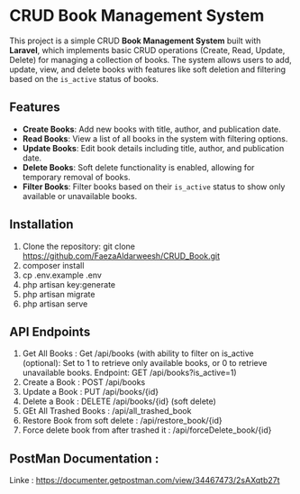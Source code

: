 # CRUD Book Management System

This project is a simple CRUD **Book Management System** built with **Laravel**, which implements basic CRUD operations (Create, Read, Update, Delete) for managing a collection of books. The system allows users to add, update, view, and delete books with features like soft deletion and filtering based on the `is_active` status of books.

## Features

- **Create Books**: Add new books with title, author, and publication date.
- **Read Books**: View a list of all books in the system with filtering options.
- **Update Books**: Edit book details including title, author, and publication date.
- **Delete Books**: Soft delete functionality is enabled, allowing for temporary removal of books.
- **Filter Books**: Filter books based on their `is_active` status to show only available or unavailable books.
  
## Installation

1. Clone the repository: git clone https://github.com/FaezaAldarweesh/CRUD_Book.git
2. composer install
3. cp .env.example .env
4. php artisan key:generate
5. php artisan migrate
6. php artisan serve

## API Endpoints
1. Get All Books : Get /api/books (with ability to filter on is_active (optional): Set to 1 to retrieve only available books, or 0 to retrieve unavailable books. Endpoint:  GET /api/books?is_active=1)
2. Create a Book : POST /api/books
3. Update a Book : PUT /api/books/{id}
4. Delete a Book : DELETE /api/books/{id} (soft delete)
5. GEt All Trashed Books : /api/all_trashed_book
6. Restore Book from soft delete : /api/restore_book/{id}
7. Force delete book from after trashed it : /api/forceDelete_book/{id}

## PostMan Documentation :  
Linke : https://documenter.getpostman.com/view/34467473/2sAXqtb27t
